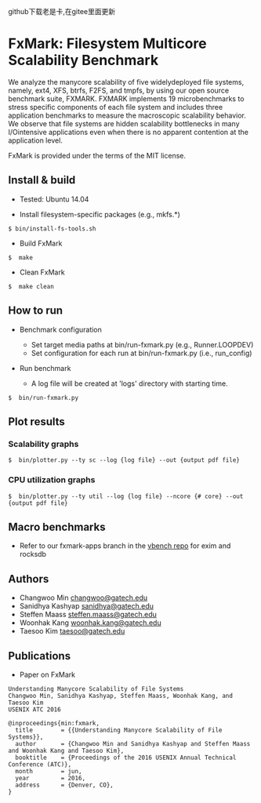 github下载老是卡,在gitee里面更新
# FxMark: Filesystem Multicore Scalability Benchmark
We analyze the manycore scalability of five widelydeployed file systems, namely, ext4, XFS, btrfs, F2FS, and tmpfs, by using our open source benchmark suite, FXMARK. FXMARK implements 19 microbenchmarks to stress specific components of each file system and includes three application benchmarks to measure the macroscopic scalability behavior. We observe that file systems are hidden scalability bottlenecks in many I/Ointensive applications even when there is no apparent contention at the application level.

FxMark is provided under the terms of the MIT license.

## Install & build
- Tested: Ubuntu 14.04

- Install filesystem-specific packages (e.g., mkfs.*)
~~~~~~{.sh}
$ bin/install-fs-tools.sh
~~~~~~

- Build FxMark
~~~~~{.sh}
$  make
~~~~~

- Clean FxMark
~~~~~{.sh}
$  make clean
~~~~~

## How to run

- Benchmark configuration
    - Set target media paths at bin/run-fxmark.py (e.g., Runner.LOOPDEV)
    - Set configuration for each run at bin/run-fxmark.py (i.e., run_config)

- Run benchmark
    - A log file will be created at 'logs' directory with starting time.
~~~~~{.sh}
$  bin/run-fxmark.py
~~~~~


## Plot results

### Scalability graphs
~~~~~{.sh}
$  bin/plotter.py --ty sc --log {log file} --out {output pdf file}
~~~~~

### CPU utilization graphs
~~~~~{.sh}
$  bin/plotter.py --ty util --log {log file} --ncore {# core} --out {output pdf file}
~~~~~

## Macro benchmarks

- Refer to our fxmark-apps branch in the [vbench repo](https://github.com/sslab-gatech/vbench/tree/fxmark-apps) for exim and rocksdb

## Authors

- Changwoo Min <changwoo@gatech.edu>
- Sanidhya Kashyap <sanidhya@gatech.edu>
- Steffen Maass <steffen.maass@gatech.edu>
- Woonhak Kang <woonhak.kang@gatech.edu>
- Taesoo Kim <taesoo@gatech.edu>

## Publications

- Paper on FxMark
```
Understanding Manycore Scalability of File Systems
Changwoo Min, Sanidhya Kashyap, Steffen Maass, Woonhak Kang, and Taesoo Kim
USENIX ATC 2016

@inproceedings{min:fxmark,
  title        = {{Understanding Manycore Scalability of File Systems}},
  author       = {Changwoo Min and Sanidhya Kashyap and Steffen Maass and Woonhak Kang and Taesoo Kim},
  booktitle    = {Proceedings of the 2016 USENIX Annual Technical Conference (ATC)},
  month        = jun,
  year         = 2016,
  address      = {Denver, CO},
}
```
